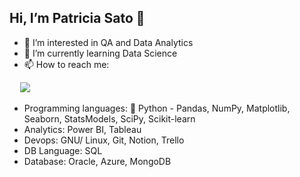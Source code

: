 ## Hi, I’m Patricia Sato 👋 
- 👀 I’m interested in QA and Data Analytics
- 🌱 I’m currently learning Data Science
- 📫 How to reach me: 
<div><pre>
  <a href="https://www.linkedin.com/in/patricias-profile" target="_blank"><img src="https://img.shields.io/badge/LinkedIn-0077B5?style=for-the-badge&logo=linkedin&logoColor=white target="_blank"></a>
</pre></div>

- Programming languages: 🐍 Python - Pandas, NumPy, Matplotlib, Seaborn, StatsModels, SciPy, Scikit-learn
- Analytics: Power BI, Tableau
- Devops: GNU/ Linux, Git, Notion, Trello
- DB Language: SQL
- Database: Oracle, Azure, MongoDB


<!---
Patty-Sato/Patty-Sato is a ✨ special ✨ repository because its `README.md` (this file) appears on your GitHub profile.
You can click the Preview link to take a look at your changes.
--->

